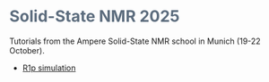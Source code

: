 # <font color=#5d6d7e> Solid-State NMR 2025 </font>

Tutorials from the Ampere Solid-State NMR school in Munich (19-22 October).

* [R1p simulation](R1p)

